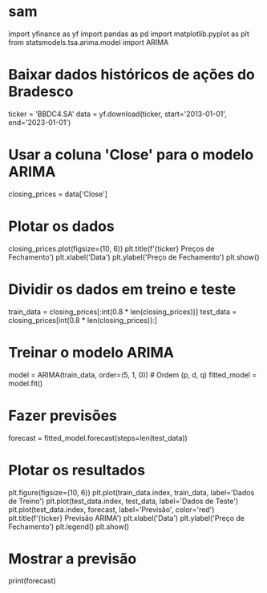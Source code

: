 # sam

import yfinance as yf
import pandas as pd
import matplotlib.pyplot as plt
from statsmodels.tsa.arima.model import ARIMA

# Baixar dados históricos de ações do Bradesco
ticker = 'BBDC4.SA'
data = yf.download(ticker, start='2013-01-01', end='2023-01-01')

# Usar a coluna 'Close' para o modelo ARIMA
closing_prices = data['Close']

# Plotar os dados
closing_prices.plot(figsize=(10, 6))
plt.title(f'{ticker} Preços de Fechamento')
plt.xlabel('Data')
plt.ylabel('Preço de Fechamento')
plt.show()

# Dividir os dados em treino e teste
train_data = closing_prices[:int(0.8 * len(closing_prices))]
test_data = closing_prices[int(0.8 * len(closing_prices)):]

# Treinar o modelo ARIMA
model = ARIMA(train_data, order=(5, 1, 0))  # Ordem (p, d, q)
fitted_model = model.fit()

# Fazer previsões
forecast = fitted_model.forecast(steps=len(test_data))

# Plotar os resultados
plt.figure(figsize=(10, 6))
plt.plot(train_data.index, train_data, label='Dados de Treino')
plt.plot(test_data.index, test_data, label='Dados de Teste')
plt.plot(test_data.index, forecast, label='Previsão', color='red')
plt.title(f'{ticker} Previsão ARIMA')
plt.xlabel('Data')
plt.ylabel('Preço de Fechamento')
plt.legend()
plt.show()

# Mostrar a previsão
print(forecast)

